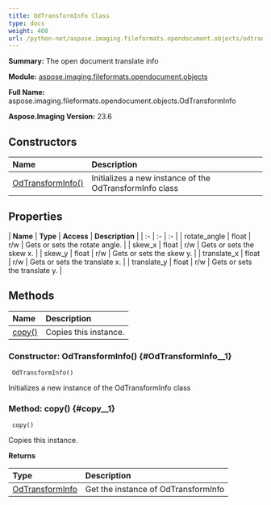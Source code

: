 ```yaml
---
title: OdTransformInfo Class
type: docs
weight: 460
url: /python-net/aspose.imaging.fileformats.opendocument.objects/odtransforminfo/
---
```


**Summary:** The open document translate info

**Module:** [aspose.imaging.fileformats.opendocument.objects](/imaging/python-net/aspose.imaging.fileformats.opendocument.objects/)

**Full Name:** aspose.imaging.fileformats.opendocument.objects.OdTransformInfo

**Aspose.Imaging Version:** 23.6

## **Constructors**
| **Name** | **Description** |
| :- | :- |
| [OdTransformInfo()](#OdTransformInfo__1) | Initializes a new instance of the OdTransformInfo class |
## **Properties**
| **Name** | **Type** | **Access** | **Description** |
| :- | :- | :- |
| rotate_angle | float | r/w | Gets or sets the rotate angle. |
| skew_x | float | r/w | Gets or sets the skew x. |
| skew_y | float | r/w | Gets or sets the skew y. |
| translate_x | float | r/w | Gets or sets the translate x. |
| translate_y | float | r/w | Gets or sets the translate y. |
## **Methods**
| **Name** | **Description** |
| :- | :- |
| [copy()](#copy__1) | Copies this instance. |


### Constructor: OdTransformInfo() {#OdTransformInfo__1}


```
 OdTransformInfo() 
```

Initializes a new instance of the OdTransformInfo class

### Method: copy() {#copy__1}


```
 copy() 
```

Copies this instance.

**Returns**

| Type | Description |
| :- | :- |
| [OdTransformInfo](/imaging/python-net/aspose.imaging.fileformats.opendocument.objects/odtransforminfo) | Get the instance of OdTransformInfo |


